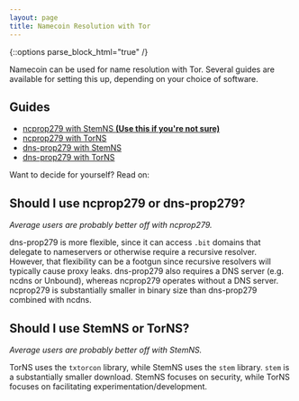 ```yaml
---
layout: page
title: Namecoin Resolution with Tor
---
```


{::options parse_block_html="true" /}

Namecoin can be used for name resolution with Tor.  Several guides are available for setting this up, depending on your choice of software.

## Guides

* [ncprop279 with StemNS **(Use this if you're not sure)**](ncprop279/stemns/)
* [ncprop279 with TorNS](ncprop279/torns/)
* [dns-prop279 with StemNS](dns-prop279/stemns/)
* [dns-prop279 with TorNS](dns-prop279/torns/)

Want to decide for yourself?  Read on:

## Should I use ncprop279 or dns-prop279?

*Average users are probably better off with ncprop279.*

dns-prop279 is more flexible, since it can access `.bit` domains that delegate to nameservers or otherwise require a recursive resolver.  However, that flexibility can be a footgun since recursive resolvers will typically cause proxy leaks.  dns-prop279 also requires a DNS server (e.g. ncdns or Unbound), whereas ncprop279 operates without a DNS server.  ncprop279 is substantially smaller in binary size than dns-prop279 combined with ncdns.

## Should I use StemNS or TorNS?

*Average users are probably better off with StemNS.*

TorNS uses the `txtorcon` library, while StemNS uses the `stem` library.  `stem` is a substantially smaller download.  StemNS focuses on security, while TorNS focuses on facilitating experimentation/development.

